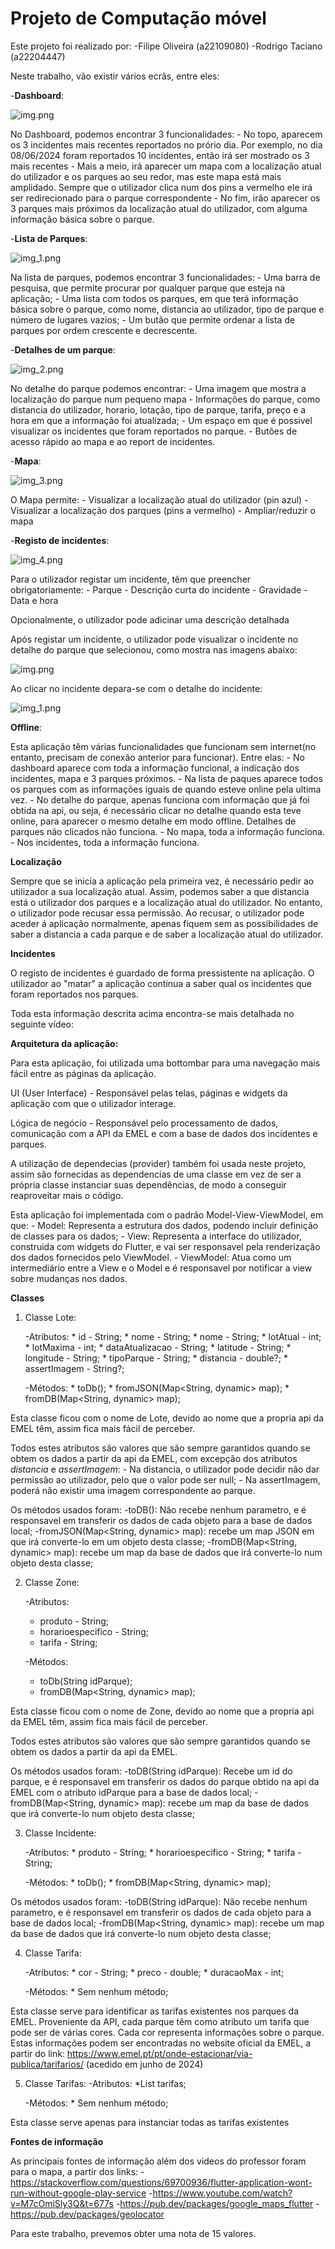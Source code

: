 # Projeto de Computação móvel

Este projeto foi realizado por:
-Filipe Oliveira (a22109080)
-Rodrigo Taciano (a22204447)


Neste trabalho, vão existir vários ecrãs, entre eles:

-**Dashboard**:
    
![img.png](imagesReadMe/img.png)

No Dashboard, podemos encontrar 3 funcionalidades:
    - No topo, aparecem os 3 incidentes mais recentes reportados no prório dia. Por exemplo, no dia 08/06/2024 foram reportados 10 incidentes, então irá ser mostrado os 3 mais recentes
    - Mais a meio, irá aparecer um mapa com a localização atual do utilizador e os parques ao seu redor, mas este mapa está mais amplidado. Sempre que o utilizador clica num dos pins a vermelho ele irá ser redirecionado para o parque correspondente
    - No fim, irão aparecer os 3 parques mais próximos da localização atual do utilizador, com alguma informação básica sobre o parque. 

-**Lista de Parques**:

![img_1.png](imagesReadMe/img_1.png)

Na lista de parques, podemos encontrar 3 funcionalidades:
    - Uma barra de pesquisa, que permite procurar por qualquer parque que esteja na aplicação;
    - Uma lista com todos os parques, em que terá informação básica sobre o parque, como nome, distancia ao utilizador, tipo de parque e número de lugares vazios;
    - Um butão que permite ordenar a lista de parques por ordem crescente e decrescente.    

-**Detalhes de um parque**:

![img_2.png](imagesReadMe/img_2.png)

No detalhe do parque podemos encontrar:
    - Uma imagem que mostra a localização do parque num pequeno mapa
    - Informações do parque, como distancia do utilizador, horario, lotação, tipo de parque, tarifa, preço e a hora em que a informação foi atualizada;
    - Um espaço em que é possivel visualizar os incidentes que foram reportados no parque.
    - Butões de acesso rápido ao mapa e ao report de incidentes.

-**Mapa**:

![img_3.png](imagesReadMe/img_3.png)

O Mapa permite:
    - Visualizar a localização atual do utilizador (pin azul)
    - Visualizar a localização dos parques (pins a vermelho)
    - Ampliar/reduzir o mapa

-**Registo de incidentes**:

![img_4.png](imagesReadMe/img_4.png)
    
Para o utilizador registar um  incidente, têm que preencher obrigatoriamente:
    - Parque
    - Descrição curta do incidente
    - Gravidade
    - Data e hora

Opcionalmente, o utilizador pode adicinar uma descrição detalhada

Após registar um incidente, o utilizador pode visualizar o incidente no detalhe do parque que selecionou, como mostra nas imagens abaixo:

![img.png](imagesReadMe/img_5.png)

Ao clicar no incidente depara-se com o detalhe do incidente:

![img_1.png](imagesReadMe/img_6.png)

**Offline**:

Esta aplicação têm várias funcionalidades que funcionam sem internet(no entanto, precisam de conexão anterior para funcionar). Entre elas:
    - No dashboard aparece com toda a informação funcional, a indicação dos incidentes, mapa e 3 parques próximos.
    - Na lista de paques aparece todos os parques com as informações iguais de quando esteve online pela ultima vez. 
    - No detalhe do parque, apenas funciona com informação que já foi obtida na api, ou seja, é necessário clicar no detalhe quando esta teve online, para aparecer o mesmo detalhe em modo offline. Detalhes de parques não clicados não funciona.
    - No mapa, toda a informação funciona.
    - Nos incidentes, toda a informação funciona.

**Localização**

Sempre que se inicia a aplicação pela primeira vez, é necessário pedir ao utilizador a sua localização atual. Assim, podemos saber a que distancia está o utilizador dos parques e a localização atual do utilizador.
No entanto, o utilizador pode recusar essa permissão. Ao recusar, o utilizador pode aceder á aplicação normalmente, apenas fiquem sem as possibilidades de saber a distancia a cada parque e de saber a localização atual do utilizador.

**Incidentes**

O registo de incidentes é guardado de forma pressistente na aplicação. O utilizador ao "matar" a aplicação continua a saber qual os incidentes que foram reportados nos parques.

Toda esta informação descrita acima encontra-se mais detalhada no seguinte vídeo:

**Arquitetura da aplicação:**

Para esta aplicação, foi utilizada uma bottombar para uma navegação mais fácil entre as páginas da aplicação. 

UI (User Interface) - Responsável pelas telas, páginas e widgets da aplicação com que o utilizador interage.

Lógica de negócio - Responsável pelo processamento de dados, comunicação com a API da EMEL e com a base de dados dos incidentes e parques.

A utilização de dependecias (provider) também foi usada neste projeto, assim são fornecidas as dependencias de uma classe em vez de ser a própria classe instanciar suas dependências, de modo a conseguir reaproveitar mais o código. 

Esta aplicação foi implementada com o padrão Model-View-ViewModel, em que:
    - Model: Representa a estrutura dos dados, podendo incluir definição de classes para os dados;
    - View: Representa a interface do utilizador, construida com widgets do Flutter, e vai ser responsavel pela renderização dos dados fornecidos pelo ViewModel.
    - ViewModel: Atua como um intermediário entre a View e o Model e é responsavel por notificar a view sobre mudanças nos dados.

**Classes**

1. Classe Lote:

    -Atributos:
        * id - String;
        * nome - String;
        * nome - String;
        * lotAtual - int;
        * lotMaxima - int;
        * dataAtualizacao - String;
        * latitude - String;
        * longitude - String;
        * tipoParque - String;
        * distancia - double?;
        * assertImagem - String?;

    -Métodos:
        * toDb();
        * fromJSON(Map<String, dynamic> map);
        * fromDB(Map<String, dynamic> map);

Esta classe ficou com o nome de Lote, devido ao nome que a propria api da EMEL têm, assim fica mais fácil de perceber.

Todos estes atributos são valores que são sempre garantidos quando se obtem os dados a partir da api da EMEL, com excepção dos atributos *distancia* e *assertImagem*:
    - Na distancia, o utilizador pode decidir não dar permissão ao utilizador, pelo que o valor pode ser null;
    - Na assertImagem, poderá não existir uma imagem correspondente ao parque.

Os métodos usados foram:
    -toDB(): Não recebe nenhum parametro, e é responsavel em transferir os dados de cada objeto para a base de dados local;
    -fromJSON(Map<String, dynamic> map): recebe um map JSON em que irá converte-lo em um objeto desta classe;
    -fromDB(Map<String, dynamic> map): recebe um map da base de dados que irá converte-lo num objeto desta classe;

2. Classe Zone:

   -Atributos:
      * produto - String;
      * horarioespecifico - String;
      * tarifa - String;

   -Métodos:
      * toDb(String idParque);
      * fromDB(Map<String, dynamic> map);

Esta classe ficou com o nome de Zone, devido ao nome que a propria api da EMEL têm, assim fica mais fácil de perceber.

Todos estes atributos são valores que são sempre garantidos quando se obtem os dados a partir da api da EMEL.

Os métodos usados foram:
    -toDB(String idParque): Recebe um id do parque, e é responsavel em transferir os dados do parque obtido na api da EMEL com o atributo idParque para a base de dados local;
    -fromDB(Map<String, dynamic> map): recebe um map da base de dados que irá converte-lo num objeto desta classe;

3. Classe Incidente:

   -Atributos:
        * produto - String;
        * horarioespecifico - String;
        * tarifa - String;

   -Métodos:
        * toDb();
        * fromDB(Map<String, dynamic> map);

Os métodos usados foram:
    -toDB(String idParque): Não recebe nenhum parametro, e é responsavel em transferir os dados de cada objeto para a base de dados local;
    -fromDB(Map<String, dynamic> map): recebe um map da base de dados que irá converte-lo num objeto desta classe;

4. Classe Tarifa:

   -Atributos:
        * cor - String;
        * preco - double;
        * duracaoMax - int;

   -Métodos:
        * Sem nenhum método;

Esta classe serve para identificar as tarifas existentes nos parques da EMEL. Proveniente da API, cada parque têm como atributo um tarifa que pode ser de várias cores. Cada cor representa informações sobre o parque. Estas informações podem ser encontradas no website oficial da EMEL, a partir do link: https://www.emel.pt/pt/onde-estacionar/via-publica/tarifarios/ (acedido em junho de 2024)

5. Classe Tarifas:
    -Atributos:
        *List<Tarifa> tarifas;

   -Métodos:
        * Sem nenhum método;

Esta classe serve apenas para instanciar todas as tarifas existentes

**Fontes de informação**

As principais fontes de informação além dos videos do professor foram para o mapa, a partir dos links:
    -https://stackoverflow.com/questions/69700936/flutter-application-wont-run-without-google-play-service
    -https://www.youtube.com/watch?v=M7cOmiSly3Q&t=677s
    -https://pub.dev/packages/google_maps_flutter
    -https://pub.dev/packages/geolocator

Para este trabalho, prevemos obter uma nota de 15 valores.





